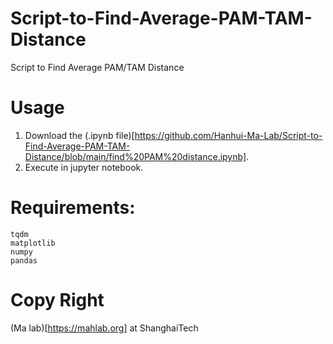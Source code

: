 # Script-to-Find-Average-PAM-TAM-Distance
Script to Find Average PAM/TAM Distance

# Usage
1. Download the (.ipynb file)[https://github.com/Hanhui-Ma-Lab/Script-to-Find-Average-PAM-TAM-Distance/blob/main/find%20PAM%20distance.ipynb].
2. Execute in jupyter notebook.

# Requirements:
```
tqdm
matplotlib
numpy
pandas
```

# Copy Right
(Ma lab)[https://mahlab.org] at ShanghaiTech

